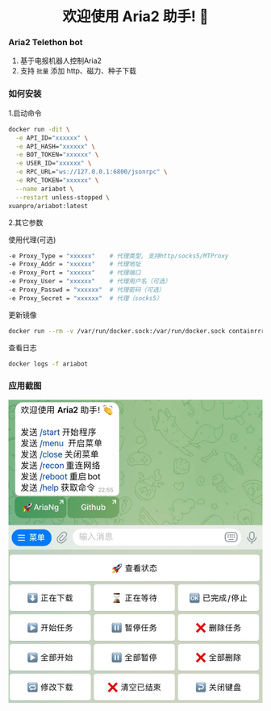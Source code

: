 <h1 align="center">
  欢迎使用 Aria2 助手! 👏
</h1>

### Aria2 Telethon bot

1. 基于电报机器人控制Aria2
2. 支持 `批量` 添加 http、磁力、种子下载

### 如何安装

1.启动命令

```bash
docker run -dit \
  -e API_ID="xxxxxx" \
  -e API_HASH="xxxxxx" \
  -e BOT_TOKEN="xxxxxx" \
  -e USER_ID="xxxxxx" \
  -e RPC_URL="ws://127.0.0.1:6800/jsonrpc" \
  -e RPC_TOKEN="xxxxxx" \
  --name ariabot \
  --restart unless-stopped \
xuanpro/ariabot:latest
```

2.其它参数

使用代理(可选)

```bash
-e Proxy_Type = "xxxxxx"    # 代理类型, 支持http/socks5/MTProxy
-e Proxy_Addr = "xxxxxx"    # 代理地址
-e Proxy_Port = "xxxxxx"    # 代理端口
-e Proxy_User = "xxxxxx"    # 代理用户名（可选）
-e Proxy_Passwd = "xxxxxx"  # 代理密码（可选）
-e Proxy_Secret = "xxxxxx"  # 代理（socks5）
```

更新镜像

```bash
docker run --rm -v /var/run/docker.sock:/var/run/docker.sock containrrr/watchtower -cR ariabot
```

查看日志

```bash
docker logs -f ariabot
```

### 应用截图

<img alt="img.png" height="601" src="img.jpg" />
